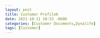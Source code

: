 ```yaml
---
layout: post
title: Customer Profile6
date: 2021-10-11 10:53 -0600
categories: [Customer Documents,Dynalife]
tags: [Customer]
---
```


